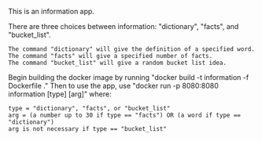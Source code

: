 This is an information app.

There are three choices between information: "dictionary", "facts", and "bucket_list".

    The command "dictionary" will give the definition of a specified word.
    The command "facts" will give a specified number of facts.
    The command "bucket_list" will give a random bucket list idea.

Begin building the docker image by running "docker build -t information -f Dockerfile ."
Then to use the app, use "docker run -p 8080:8080 information [type] [arg]" where:

    type = "dictionary", "facts", or "bucket_list"
    arg = (a number up to 30 if type == "facts") OR (a word if type == "dictionary")
    arg is not necessary if type == "bucket_list"
